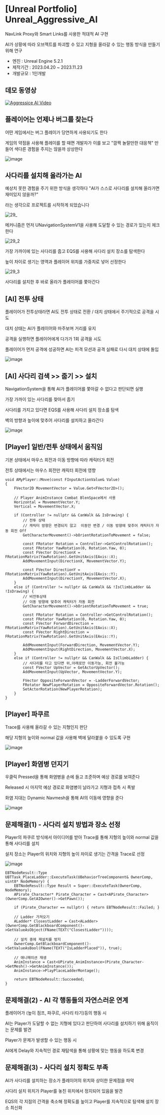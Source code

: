 # [Unreal Portfolio] Unreal_Aggressive_AI

NavLink Proxy와 Smart Links를 사용한 적대적 AI 구현

AI가 상황에 따라 오브젝트를 파괴할 수 있고 지형을 올라갈 수 있는 행동 방식을 만들기 위해 연구


 - 엔진 : Unreal Engine 5.2.1
 - 제작기간 : 2023.04.20 ~ 2023.11.23 
 - 개발규모 : 1인개발


## 데모 동영상

[![Aggressice AI Video](https://i9.ytimg.com/vi/YzTrpclK-2Y/mqdefault.jpg?sqp=CIj0hawG-oaymwEmCMACELQB8quKqQMa8AEB-AHUBoAC4AOKAgwIABABGHIgUyg6MA8=&rs=AOn4CLBzaqi5asuORTOn3nB5I9W0TeD-vw)](https://youtu.be/YzTrpclK-2Y)



## 플레이어는 언제나 버그를 찾는다

어떤 게임에서는 버그 플레이가 당연하게 사용되기도 한다

게임의 약점을 사용해 플레이를 할 때면 개발자가 이를 보고 "깜짝 놀랄만한 대응책" 만들어 색다른 경험을 주지는 않을까 상상한다

![image](https://github.com/snujing/Unreal_Aggressive_AI/assets/57716676/95e64cad-c77c-4393-a1b6-d66c708fdc8c)


## 사다리를 설치해 올라가는 AI

예상치 못한 경험을 주기 위한 방식을 생각하다 "AI가 스스로 사다리를 설치해 올라가면 재미있지 않을까?"

라는 생각으로 프로젝트를 시작하게 되었습니다

![29_](https://github.com/snujing/Unreal_Aggressive_AI/assets/57716676/2e3e2d24-4042-4a7b-97bf-02dd4cead9f6)

메커니즘은 먼저 UNavigationSystemV1을 사용해 도달할 수 있는 경로가 있는지 체크한다

![29_2](https://github.com/snujing/Unreal_Aggressive_AI/assets/57716676/15fef845-15f2-413e-b517-2b7d78654b91)

가장 가까이에 있는 사다리를 줍고 EQS를 사용해 사다리 설치 장소를 탐색한다

높이 차이로 생기는 영역과 플레이어 위치를 가중치로 넣어 선정한다

![29_3](https://github.com/snujing/Unreal_Aggressive_AI/assets/57716676/0a51e7e5-fe16-4f96-bc17-d20942f72c59)

사다리를 설치한 후 바로 올라가 플레이어를 쫓아간다 


## [AI] 전투 상태

플레이어가 전투상태라면 AI도 전투 상태로 전환 / 대치 상태에서 주기적으로 공격을 시도

대치 상태는 AI가 플레이어와 마주보며 거리를 유지

공격을 실행하면 플레이어에게 다가가 1회 공격을 시도

플레이어가 먼저 공격에 성공하면 AI는 피격 모션과 공격 실패로 다시 대치 상태에 돌입

![image](https://github.com/snujing/Unreal_Aggressive_AI/assets/57716676/4efe5529-395c-47bc-8d3c-cb6a25a2410d)





## [AI] 사다리 검색 >> 줍기 >> 설치

NavigationSystem을 통해 AI가 플레이어를 쫓아갈 수 없다고 판단되면 실행

가장 가까이 있는 사다리를 찾아서 줍기

사다리를 가지고 있다면 EQS를 사용해 사다리 설치 장소를 탐색

벽의 방향과 높이에 맞추어 사다리를 설치하고 올라간다

![image](https://github.com/snujing/Unreal_Aggressive_AI/assets/57716676/2dc8c5cb-463c-428e-a49d-8111f6226ace)



## [Player] 일반/전투 상태에서 움직임

기본 상태에서 마우스 회전과 이동 방향에 따라 캐릭터가 회전

전투 상태에서는 마우스 회전만 캐릭터 회전에 영향

```
void AMyPlayer::Move(const FInputActionValue& Value)
{
	FVector2D MovementVector = Value.Get<FVector2D>();

	// Player AnimInstance Combat BlenSpace에서 사용
	Horizontal = MovementVector.Y;
	Vertical = MovementVector.X;

	if (Controller != nullptr && CanWalk && IsDrawing) {
		// 전투 상태
		// 캐릭터 방향은 변경되지 않고  이동만 변경 / 이동 방향에 맞추어 캐릭터가 자동 회전 Off
		GetCharacterMovement()->bOrientRotationToMovement = false;

		const FRotator Rotation = Controller->GetControlRotation();
		const FRotator YawRotation(0, Rotation.Yaw, 0);
		const FVector DirectionX = FRotationMatrix(YawRotation).GetUnitAxis(EAxis::X);
		AddMovementInput(DirectionX, MovementVector.Y);

		const FVector DirectionY = FRotationMatrix(YawRotation).GetUnitAxis(EAxis::Y);
		AddMovementInput(DirectionY, MovementVector.X);
	}
	else if (Controller != nullptr && CanWalk && !IsClimbLadder && !IsDrawing) {
		// 비전투상태
		// 이동 방향에 맞추어 캐릭터가 자동 회전
		GetCharacterMovement()->bOrientRotationToMovement = true;

		const FRotator Rotation = Controller->GetControlRotation();
		const FRotator YawRotation(0, Rotation.Yaw, 0);
		const FVector ForwardDirection = FRotationMatrix(YawRotation).GetUnitAxis(EAxis::X);
		const FVector RightDirection = FRotationMatrix(YawRotation).GetUnitAxis(EAxis::Y);

		AddMovementInput(ForwardDirection, MovementVector.Y);
		AddMovementInput(RightDirection, MovementVector.X);
	}
	else if (Controller != nullptr && CanWalk && IsClimbLadder) {
		// 사다리를 타고 있다면 위,아래로만 이동가능, 회전 불가능
		const FVector UpVector = GetActorUpVector();
		AddMovementInput(UpVector, MovementVector.Y);

		FVector OppositeForwardVector = -LadderForwardVector;
		FRotator NewPlayerRotation = OppositeForwardVector.Rotation();
		SetActorRotation(NewPlayerRotation);
	}
}

```



## [Player] 파쿠르

Trace를 사용해 올라갈 수 있는 지형인지 판단

해당 지형의 높이와 normal 값을 사용해 벽에 달라붙을 수 있도록 구현

![image](https://github.com/snujing/Unreal_Aggressive_AI/assets/57716676/9465530d-07e9-4de8-9545-e5e1b1f4c20c)



## [Player] 화염병 던지기

우클릭 Pressed을 통해 화염병을 손에 들고 조준하며 예상 경로를 보여준다

Released 시 마지막 예상 경로로 화염병이 날라가고 지형과 접촉 시 폭발

화염 지대는 Dynamic Navmesh을 통해 AI의 이동에 영향을 준다

![image](https://github.com/snujing/Unreal_Aggressive_AI/assets/57716676/d3c71d6f-d211-4565-95af-563b92e68fd3)




## 문제해결(1) - 사다리 설치 방법과 장소 선정

Player의 파쿠르 방식에서 아이디어를 받아 Trace를 통해 지형의 높이와 normal 값을 통해 사다리를 설치

설치 장소는 Player의 위치와 지형의 높이 차이로 생기는 간격을 Trace로 선정 

![image](https://github.com/snujing/Unreal_Aggressive_AI/assets/57716676/eb9f1500-af13-4280-956c-c9b5cbde87ef)

```
EBTNodeResult::Type UBTTask_PlaceLadder::ExecuteTask(UBehaviorTreeComponent& OwnerComp, uint8* NodeMemory) {
	EBTNodeResult::Type Result = Super::ExecuteTask(OwnerComp, NodeMemory);
	APirate_Character* Pirate_Character = Cast<APirate_Character>(OwnerComp.GetAIOwner()->GetPawn());

	if (Pirate_Character == nullptr) { return EBTNodeResult::Failed; }

	// Ladder 가져오기
	ALadder* ClosestLadder = Cast<ALadder>(OwnerComp.GetBlackboardComponent()->GetValueAsObject(FName(TEXT("ClosestLadder"))));
  
	// 설치 중에 재설치를 방지
	OwnerComp.GetBlackboardComponent()->SetValueAsBool(FName(TEXT("IsLadderPlaced")), true);
        
	// 애니메이션 재생
	AnimInstance = Cast<UPirate_AnimInstance>(Pirate_Character->GetMesh()->GetAnimInstance());
	AnimInstance->PlayPlaceLadderMontage();

	return EBTNodeResult::Succeeded;
}
```



## 문제해결(2) - AI 각 행동들의 자연스러운 연계

플레이어가 (높이 점프, 파쿠르, 사다리 타기)등의 행동 시

AI는 Player가 도달할 수 없는 지형에 있다고 판단하여 사다리를 설치하기 위해 움직이는 문제를 발견

Player가 문제가 발생할 수 있는 행동 시 

AI에게 Delay와 지속적인 경로 재탐색을 통해 상황에 맞는 행동을 하도록 변경





## 문제해결(3) - 사다리 설치 정확도 부족

AI가 사다리를 설치하는 장소가 플레이어의 위치와 상이한 문제점을 파악

사다리 설치 위치가 Player를 놓친 위치에서 정지되어 있음을 발견

EQS의 각 지점의 간격을 축소해 정확도를 높이고 Player를 지속적으로 탐색해 설치 장소 최신화














